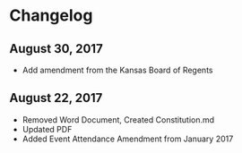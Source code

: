 # Changelog

## August 30, 2017
* Add amendment from the Kansas Board of Regents

## August 22, 2017
* Removed Word Document, Created Constitution.md
* Updated PDF
* Added Event Attendance Amendment from January 2017

